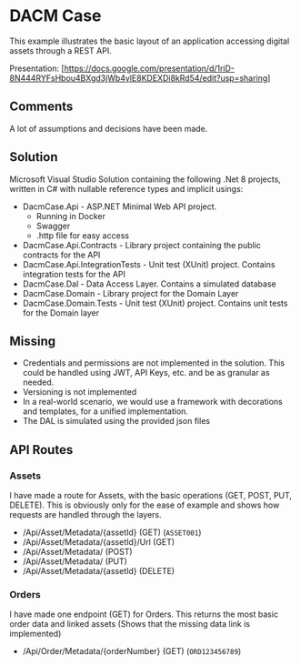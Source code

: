 # DACM Case

This example illustrates the basic layout of an application accessing digital assets through a REST API.

Presentation: [https://docs.google.com/presentation/d/1riD-8N444RYFsHbou4BXgd3jWb4ylE8KDEXDi8kRd54/edit?usp=sharing]

## Comments

A lot of assumptions and decisions have been made.

## Solution

Microsoft Visual Studio Solution containing the following .Net 8 projects, written in C# with nullable reference types and implicit usings:
* DacmCase.Api - ASP.NET Minimal Web API project.
	* Running in Docker
	* Swagger
	* .http file for easy access
* DacmCase.Api.Contracts - Library project containing the public contracts for the API
* DacmCase.Api.IntegrationTests - Unit test (XUnit) project. Contains integration tests for the API
* DacmCase.Dal - Data Access Layer. Contains a simulated database
* DacmCase.Domain - Library project for the Domain Layer
* DacmCase.Domain.Tests - Unit test (XUnit) project. Contains unit tests for the Domain layer

## Missing

* Credentials and permissions are not implemented in the solution. This could be handled using JWT, API Keys, etc. and be as granular as needed.
* Versioning is not implemented
* In a real-world scenario, we would use a framework with decorations and templates, for a unified implementation.
* The DAL is simulated using the provided json files

## API Routes

### Assets

I have made a route for Assets, with the basic operations (GET, POST, PUT, DELETE). This is obviously only for the ease of example and shows how requests are handled through the layers.

* /Api/Asset/Metadata/{assetId} (GET) (```ASSET001```)
* /Api/Asset/Metadata/{assetId}/Url (GET)
* /Api/Asset/Metadata/ (POST)
* /Api/Asset/Metadata/ (PUT)
* /Api/Asset/Metadata/{assetId} (DELETE)

### Orders

I have made one endpoint (GET) for Orders. This returns the most basic order data and linked assets (Shows that the missing data link is implemented)

* /Api/Order/Metadata/{orderNumber} (GET) (```ORD123456789```)
